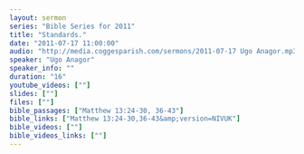 ```yaml
---
layout: sermon
series: "Bible Series for 2011"
title: "Standards."
date: "2011-07-17 11:00:00"
audio: "http://media.coggesparish.com/sermons/2011-07-17 Ugo Anagor.mp3"
speaker: "Ugo Anagor"
speaker_info: ""
duration: "16"
youtube_videos: [""]
slides: [""]
files: [""]
bible_passages: ["Matthew 13:24-30, 36-43"]
bible_links: ["Matthew 13:24-30,36-43&amp;version=NIVUK"]
bible_videos: [""]
bible_videos_links: [""]
---
```


